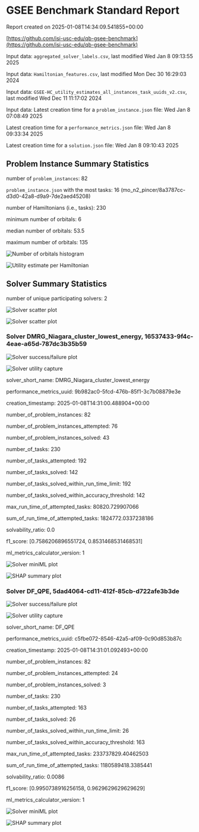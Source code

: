 # GSEE Benchmark Standard Report

Report created on 2025-01-08T14:34:09.541855+00:00

[https://github.com/isi-usc-edu/qb-gsee-benchmark](https://github.com/isi-usc-edu/qb-gsee-benchmark)

Input data: `aggregated_solver_labels.csv`, last modified Wed Jan  8 09:13:55 2025

Input data: `Hamiltonian_features.csv`, last modified Mon Dec 30 16:29:03 2024

Input data: `GSEE-HC_utility_estimates_all_instances_task_uuids_v2.csv`, last modified Wed Dec 11 11:17:02 2024

Input data: Latest creation time for a `problem_instance.json` file: Wed Jan  8 07:08:49 2025

Latest creation time for a `performance_metrics.json` file: Wed Jan  8 09:33:34 2025

Latest creation time for a `solution.json` file: Wed Jan  8 09:10:43 2025

## Problem Instance Summary Statistics

number of `problem_instances`: 82

`problem_instance.json` with the most tasks: 16 (mo_n2_pincer/8a3787cc-d3d0-42a8-d9a9-7de2aed45208)

number of Hamiltonians (i.e., tasks): 230

minimum number of orbitals: 6

median number of orbitals: 53.5

maximum number of orbitals: 135

![Number of orbitals histogram](num_orbitals_histogram.png)

![Utility estimate per Hamiltonian](num_orbitals_vs_utility.png)

## Solver Summary Statistics

number of unique participating solvers: 2

![Solver scatter plot](solver_num_orbs_vs_runtime_scatter_plot.png)

![Solver scatter plot](solver_num_orbs_vs_log_runtime_scatter_plot.png)

### Solver DMRG_Niagara_cluster_lowest_energy, 16537433-9f4c-4eae-a65d-787dc3b35b59

![Solver success/failure plot](solver_16537433-9f4c-4eae-a65d-787dc3b35b59_plot.png)

![Solver utility capture](solver_16537433-9f4c-4eae-a65d-787dc3b35b59_utility_capture_plot.png)

solver_short_name: DMRG_Niagara_cluster_lowest_energy

performance_metrics_uuid: 9b982ac0-5fcd-476b-85f1-3c7b08879e3e

creation_timestamp: 2025-01-08T14:31:00.488904+00:00

number_of_problem_instances: 82

number_of_problem_instances_attempted: 76

number_of_problem_instances_solved: 43

number_of_tasks: 230

number_of_tasks_attempted: 192

number_of_tasks_solved: 142

number_of_tasks_solved_within_run_time_limit: 192

number_of_tasks_solved_within_accuracy_threshold: 142

max_run_time_of_attempted_tasks: 80820.729907066

sum_of_run_time_of_attempted_tasks: 1824772.0337238186

solvability_ratio: 0.0

f1_score: [0.7586206896551724, 0.8531468531468531]

ml_metrics_calculator_version: 1

![Solver miniML plot](plot_solver_16537433-9f4c-4eae-a65d-787dc3b35b59.png)

![SHAP summary plot](shap_summary_plot_solver_16537433-9f4c-4eae-a65d-787dc3b35b59.png)

### Solver DF_QPE, 5dad4064-cd11-412f-85cb-d722afe3b3de

![Solver success/failure plot](solver_5dad4064-cd11-412f-85cb-d722afe3b3de_plot.png)

![Solver utility capture](solver_5dad4064-cd11-412f-85cb-d722afe3b3de_utility_capture_plot.png)

solver_short_name: DF_QPE

performance_metrics_uuid: c5fbe072-8546-42a5-af09-0c90d853b87c

creation_timestamp: 2025-01-08T14:31:01.092493+00:00

number_of_problem_instances: 82

number_of_problem_instances_attempted: 24

number_of_problem_instances_solved: 3

number_of_tasks: 230

number_of_tasks_attempted: 163

number_of_tasks_solved: 26

number_of_tasks_solved_within_run_time_limit: 26

number_of_tasks_solved_within_accuracy_threshold: 163

max_run_time_of_attempted_tasks: 233737829.40462503

sum_of_run_time_of_attempted_tasks: 1180589418.3385441

solvability_ratio: 0.0086

f1_score: [0.9950738916256158, 0.9629629629629629]

ml_metrics_calculator_version: 1

![Solver miniML plot](plot_solver_5dad4064-cd11-412f-85cb-d722afe3b3de.png)

![SHAP summary plot](shap_summary_plot_solver_5dad4064-cd11-412f-85cb-d722afe3b3de.png)

